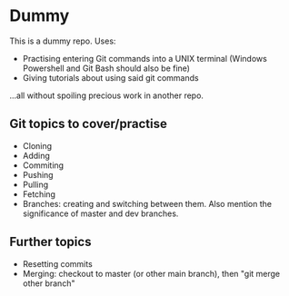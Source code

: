 # Dummy
This is a dummy repo. Uses:
* Practising entering Git commands into a UNIX terminal (Windows Powershell and Git Bash should also be fine)
* Giving tutorials about using said git commands

...all without spoiling precious work in another repo.

## Git topics to cover/practise
* Cloning
* Adding
* Commiting
* Pushing
* Pulling
* Fetching
* Branches: creating and switching between them. Also mention the significance of master and dev branches.

## Further topics
* Resetting commits
* Merging: checkout to master (or other main branch), then "git merge other branch"
